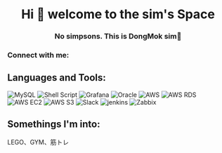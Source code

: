 <h1 align="center">Hi 👋 welcome to the sim's Space</h1>
<h3 align="center">No simpsons. This is DongMok sim🤣</h3>

<h3 align="left">Connect with me:</h3>
<p align="left">
</p>

<h2 align="left">Languages and Tools:</h2>

![MySQL](https://img.shields.io/badge/-MySQL-4479A1?style=plastic&logo=mysql&logoColor=ffffff)
![Shell Script](https://img.shields.io/badge/-Grafana-F46800?style=plastic&logo=grafana&logoColor=222222)
![Grafana](https://img.shields.io/badge/-Shell_Script-43853d?style=plastic&logoColor=ffffff)
![Oracle](https://img.shields.io/badge/-Oracle-F80000?style=plastic&logo=oracle&logoColor=ffffff)
![AWS](https://img.shields.io/badge/-Amazon_AWS-232F3E?style=plastic&logo=amazonaws&logoColor=ffffff)
![AWS RDS](https://img.shields.io/badge/-Amazon_RDS-527FFF?style=plastic&logo=amazonrds&logoColor=ffffff)
![AWS EC2](https://img.shields.io/badge/-amazonec2-FF9900?style=plastic&logo=amazonec2&logoColor=ffffff)
![AWS S3](https://img.shields.io/badge/-amazons3-569A31?style=plastic&logo=amazons3&logoColor=ffffff)
![Slack](https://img.shields.io/badge/-Slack-4A154B?style=plastic&logo=slack&logoColor=ffffff)
![jenkins](https://img.shields.io/badge/-jenkins-D24939?style=plastic&logo=jenkins&logoColor=ffffff)
![Zabbix](https://img.shields.io/badge/-Zabbix-CC0000?style=plastic&logoColor=ffffff)

<h2 align="left">Somethings I'm into:</h2>
LEGO、GYM、筋トレ

